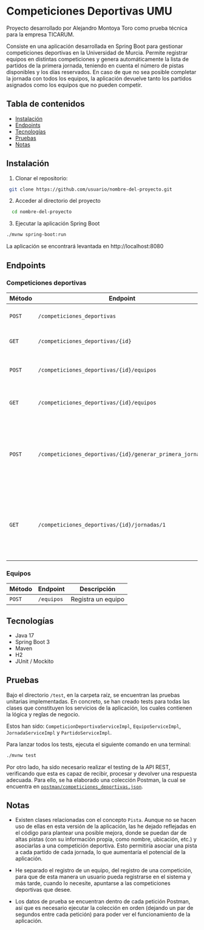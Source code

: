 # Competiciones Deportivas UMU

Proyecto desarrollado por Alejandro Montoya Toro como prueba técnica para la empresa TICARUM.

Consiste en una aplicación desarrollada en Spring Boot para gestionar competiciones deportivas en la Universidad de Murcia. Permite registrar equipos en distintas competiciones y genera automáticamente la lista de partidos de la primera jornada, teniendo en cuenta el número de pistas disponibles y los días reservados. En caso de que no sea posible completar la jornada con todos los equipos, la aplicación devuelve tanto los partidos asignados como los equipos que no pueden competir.

## Tabla de contenidos

- [Instalación](#instalación)
- [Endpoints](#endpoints)
- [Tecnologías](#tecnologías)
- [Pruebas](#pruebas)
- [Notas](#notas)

## Instalación

1.  Clonar el repositorio:

```bash
 git clone https://github.com/usuario/nombre-del-proyecto.git
```

2. Acceder al directorio del proyecto

```bash
  cd nombre-del-proyecto
```

3.  Ejecutar la aplicación Spring Boot

```bash
./mvnw spring-boot:run
```

La aplicación se encontrará levantada en http://localhost:8080

## Endpoints

### Competiciones deportivas

| Método | Endpoint                                                 | Descripción                                                                                                                   |
| ------ | -------------------------------------------------------- | ----------------------------------------------------------------------------------------------------------------------------- |
| `POST` | `/competiciones_deportivas`                              | Crear una nueva competición deportiva.                                                                                        |
| `GET`  | `/competiciones_deportivas/{id}`                         | Obtener una competición deportiva.                                                                                            |
| `POST` | `/competiciones_deportivas/{id}/equipos`                 | Registrar un equipo en una competición deportiva.                                                                             |
| `GET`  | `/competiciones_deportivas/{id}/equipos`                 | Obtener la lista de equipos registrados en una competición.                                                                   |
| `POST` | `/competiciones_deportivas/{id}/generar_primera_jornada` | Generar automáticamente la lista de partidos pertenecientes a la primera jornada de una competición deportiva.                |
| `GET`  | `/competiciones_deportivas/{id}/jornadas/1`              | Obtener la lista de partidos de la primera jornada de una competición, junto con la lista de equipos no asignados a partidos. |

### Equipos

| Método | Endpoint   | Descripción        |
| ------ | ---------- | ------------------ |
| `POST` | `/equipos` | Registra un equipo |

## Tecnologías

- Java 17
- Spring Boot 3
- Maven
- H2
- JUnit / Mockito

## Pruebas

Bajo el directorio `/test`, en la carpeta raíz, se encuentran las pruebas unitarias implementadas. En concreto, se han creado tests para todas las clases que constituyen los servicios de la aplicación, los cuales contienen la lógica y reglas de negocio.

Estos han sido: `CompeticionDeportivaServiceImpl`, `EquipoServiceImpl`, `JornadaServiceImpl` y `PartidoServiceImpl`.

Para lanzar todos los tests, ejecuta el siguiente comando en una terminal:

```bash
./mvnw test
```

Por otro lado, ha sido necesario realizar el testing de la API REST, verificando que esta es capaz de recibir, procesar y devolver una respuesta adecuada. Para ello, se ha elaborado una colección Postman, la cual se encuentra en [`postman/competiciones_deportivas.json`](postman/competiciones_deportivas.json).

## Notas

- Existen clases relacionadas con el concepto `Pista`. Aunque no se hacen uso de ellas en esta versión de la aplicación, las he dejado reflejadas en el código para plantear una posible mejora, donde se puedan dar de altas pistas (con su información propia, como nombre, ubicación, etc.) y asociarlas a una competición deportiva. Esto permitiría asociar una pista a cada partido de cada jornada, lo que aumentaría el potencial de la aplicación.

- He separado el registro de un equipo, del registro de una competición, para que de esta manera un usuario pueda registrarse en el sistema y más tarde, cuando lo necesite, apuntarse a las competiciones deportivas que desee.

- Los datos de prueba se encuentran dentro de cada petición Postman, así que es necesario ejecutar la colección en orden (dejando un par de segundos entre cada petición) para poder ver el funcionamiento de la aplicación.
